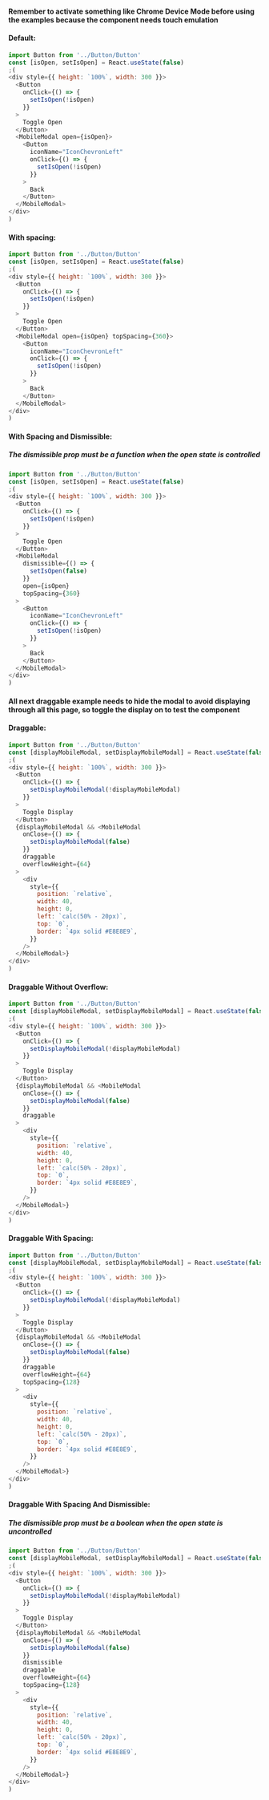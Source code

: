#### Remember to activate something like Chrome Device Mode before using the examples because the component needs touch emulation

#### Default:

```js
import Button from '../Button/Button'
const [isOpen, setIsOpen] = React.useState(false)
;(
<div style={{ height: `100%`, width: 300 }}>
  <Button
    onClick={() => {
      setIsOpen(!isOpen)
    }}
  >
    Toggle Open
  </Button>
  <MobileModal open={isOpen}>
    <Button
      iconName="IconChevronLeft"
      onClick={() => {
        setIsOpen(!isOpen)
      }}
    >
      Back
    </Button>
  </MobileModal>
</div>
)
```

#### With spacing:

```js
import Button from '../Button/Button'
const [isOpen, setIsOpen] = React.useState(false)
;(
<div style={{ height: `100%`, width: 300 }}>
  <Button
    onClick={() => {
      setIsOpen(!isOpen)
    }}
  >
    Toggle Open
  </Button>
  <MobileModal open={isOpen} topSpacing={360}>
    <Button
      iconName="IconChevronLeft"
      onClick={() => {
        setIsOpen(!isOpen)
      }}
    >
      Back
    </Button>
  </MobileModal>
</div>
)
```

#### With Spacing and Dismissible:
##### The dismissible prop must be a function when the open state is controlled

```js
import Button from '../Button/Button'
const [isOpen, setIsOpen] = React.useState(false)
;(
<div style={{ height: `100%`, width: 300 }}>
  <Button
    onClick={() => {
      setIsOpen(!isOpen)
    }}
  >
    Toggle Open
  </Button>
  <MobileModal
    dismissible={() => {
      setIsOpen(false)
    }}
    open={isOpen}
    topSpacing={360}
  >
    <Button
      iconName="IconChevronLeft"
      onClick={() => {
        setIsOpen(!isOpen)
      }}
    >
      Back
    </Button>
  </MobileModal>
</div>
)
```
#### All next draggable example needs to hide the modal to avoid displaying through all this page, so toggle the display on to test the component

#### Draggable:

```js
import Button from '../Button/Button'
const [displayMobileModal, setDisplayMobileModal] = React.useState(false)
;(
<div style={{ height: `100%`, width: 300 }}>
  <Button
    onClick={() => {
      setDisplayMobileModal(!displayMobileModal)
    }}
  >
    Toggle Display
  </Button>
  {displayMobileModal && <MobileModal
    onClose={() => {
      setDisplayMobileModal(false)
    }}
    draggable
    overflowHeight={64}
  >
    <div
      style={{
        position: `relative`,
        width: 40,
        height: 0,
        left: `calc(50% - 20px)`,
        top: `0`,
        border: `4px solid #E8E8E9`,
      }}
    />
  </MobileModal>}
</div>
)
```

#### Draggable Without Overflow:

```js
import Button from '../Button/Button'
const [displayMobileModal, setDisplayMobileModal] = React.useState(false)
;(
<div style={{ height: `100%`, width: 300 }}>
  <Button
    onClick={() => {
      setDisplayMobileModal(!displayMobileModal)
    }}
  >
    Toggle Display
  </Button>
  {displayMobileModal && <MobileModal
    onClose={() => {
      setDisplayMobileModal(false)
    }}
    draggable
  >
    <div
      style={{
        position: `relative`,
        width: 40,
        height: 0,
        left: `calc(50% - 20px)`,
        top: `0`,
        border: `4px solid #E8E8E9`,
      }}
    />
  </MobileModal>}
</div>
)
```

#### Draggable With Spacing:

```js
import Button from '../Button/Button'
const [displayMobileModal, setDisplayMobileModal] = React.useState(false)
;(
<div style={{ height: `100%`, width: 300 }}>
  <Button
    onClick={() => {
      setDisplayMobileModal(!displayMobileModal)
    }}
  >
    Toggle Display
  </Button>
  {displayMobileModal && <MobileModal
    onClose={() => {
      setDisplayMobileModal(false)
    }}
    draggable
    overflowHeight={64}
    topSpacing={128}
  >
    <div
      style={{
        position: `relative`,
        width: 40,
        height: 0,
        left: `calc(50% - 20px)`,
        top: `0`,
        border: `4px solid #E8E8E9`,
      }}
    />
  </MobileModal>}
</div>
)
```

#### Draggable With Spacing And Dismissible:
##### The dismissible prop must be a boolean when the open state is uncontrolled

```js
import Button from '../Button/Button'
const [displayMobileModal, setDisplayMobileModal] = React.useState(false)
;(
<div style={{ height: `100%`, width: 300 }}>
  <Button
    onClick={() => {
      setDisplayMobileModal(!displayMobileModal)
    }}
  >
    Toggle Display
  </Button>
  {displayMobileModal && <MobileModal
    onClose={() => {
      setDisplayMobileModal(false)
    }}
    dismissible
    draggable
    overflowHeight={64}
    topSpacing={128}
  >
    <div
      style={{
        position: `relative`,
        width: 40,
        height: 0,
        left: `calc(50% - 20px)`,
        top: `0`,
        border: `4px solid #E8E8E9`,
      }}
    />
  </MobileModal>}
</div>
)
```
